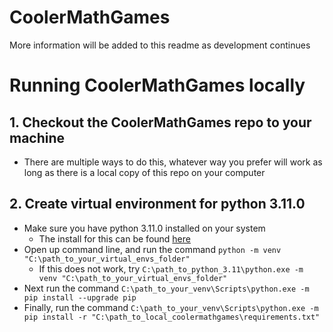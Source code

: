 # CoolerMathGames
More information will be added to this readme as development continues

# Running CoolerMathGames locally

## 1. Checkout the CoolerMathGames repo to your machine
- There are multiple ways to do this, whatever way you prefer will work as long as there is a local copy of this repo on your computer
## 2. Create virtual environment for python 3.11.0
- Make sure you have python 3.11.0 installed on your system
  - The install for this can be found [here](https://www.python.org/downloads/release/python-3110/)
- Open up command line, and run the command `python -m venv "C:\path_to_your_virtual_envs_folder"`
  - If this does not work, try `C:\path_to_python_3.11\python.exe -m venv "C:\path_to_your_virtual_envs_folder"`
- Next run the command `C:\path_to_your_venv\Scripts\python.exe -m pip install --upgrade pip`
- Finally, run the command `C:\path_to_your_venv\Scripts\python.exe -m pip install -r "C:\path_to_local_coolermathgames\requirements.txt"`